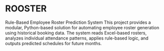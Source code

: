 # ROOSTER
Rule-Based Employee Roster Prediction System  This project provides a modular, Python-based solution for automating employee roster generation using historical booking data. The system reads Excel-based rosters, analyzes individual attendance patterns, applies rule-based logic, and outputs predicted schedules for future months.
